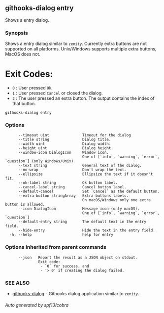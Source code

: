 ## githooks-dialog entry

Shows a entry dialog.

### Synopsis

Shows a entry dialog similar to `zenity`.
Currently extra buttons are not supported on all platforms.
Unix/Windows supports multiple extra buttons, MacOS does not.

# Exit Codes:

- `0` : User pressed `Ok`.
- `1` : User pressed `Cancel` or closed the dialog.
- `2` : The user pressed an extra button.
		The output contains the index of that button.

```
githooks-dialog entry
```

### Options

```
      --timeout uint               Timeout for the dialog
      --title string               Dialog title.
      --width uint                 Dialog width.
      --height uint                Dialog height.
      --window-icon DialogIcon     Window icon.
                                   One of [`info`, `warning`, `error`, `question`] (only Windows/Unix)
      --text string                General text of the dialog.
      --no-wrap                    Don't wrap the text.
      --ellipsize                  Ellipsize the text if it doesn't fit.
      --ok-label string            Ok button label.
      --cancel-label string        Cancel button label.
      --default-cancel             Set `Cancel` as the default button.
      --extra-button stringArray   Extra buttons labels.
                                   On macOS/Windows only one extra button is allowed.
      --icon DialogIcon            Message icon (only macOS).
                                   One of [`info`, `warning`, `error`, `question`]
      --default-entry string       The default text in the entry field.
      --hide-entry                 Hide the text in the entry field.
  -h, --help                       help for entry
```

### Options inherited from parent commands

```
      --json   Report the result as a JSON object on stdout.
               Exit code:
               	- `0` for success, and
               	- '> 0' if creating the dialog failed.
```

### SEE ALSO

* [githooks-dialog](githooks-dialog.md)	 - Githooks dialog application similar to `zenity`.

###### Auto generated by spf13/cobra 
